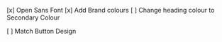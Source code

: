 [x] Open Sans Font
[x] Add Brand colours
[ ] Change heading colour to Secondary Colour

[ ] Match Button Design